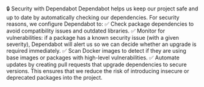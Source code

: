🔒 Security with Dependabot
Dependabot helps us keep our project safe and up to date by automatically checking our dependencies.
For security reasons, we configure Dependabot to:
✅ Check package dependencies to avoid compatibility issues and outdated libraries.
✅ Monitor for vulnerabilities: if a package has a known security issue (with a given severity), Dependabot will alert us so we can decide whether an upgrade is required immediately.
✅ Scan Docker images to detect if they are using base images or packages with high-level vulnerabilities.
✅ Automate updates by creating pull requests that upgrade dependencies to secure versions.
This ensures that we reduce the risk of introducing insecure or deprecated packages into the project.


